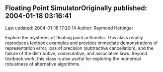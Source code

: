 ## Floating Point SimulatorOriginally published: 2004-01-18 03:16:41 
Last updated: 2004-01-18 17:20:14 
Author: Raymond Hettinger 
 
Explore the mysteries of floating point arithmetic.  This class readily reproduces textbook examples and provides immediate demonstrations of representation error, loss of precision (subtractive cancellation), and the failure of the distributive, commutative, and associative laws.  Beyond textbook work, this class is also useful for exploring the numerical robustness of alternative algorithms.